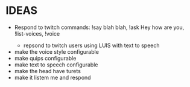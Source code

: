 # IDEAS
* Respond to twitch commands: !say blah blah, !ask Hey how are you, !list-voices, !voice <voice>
  * repsond to twitch users using LUIS with text to speech
* make the voice style configurable
* make quips configurable
* make text to speech configurable
* make the head have turets 
* make it listem me and respond
